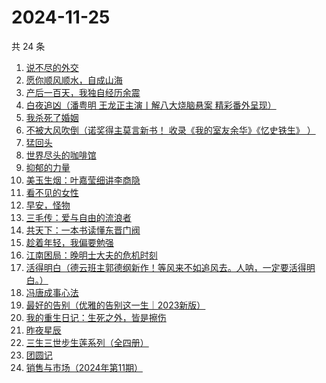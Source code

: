 # 2024-11-25

共 24 条

<!-- BEGIN WEREAD -->
<!-- 最后更新时间 2024-11-25 06:01:05 +0800 -->
1. [说不尽的外交](https://weread.qq.com/web/bookDetail/42032800813ab820ag010c2e)
1. [愿你顺风顺水，自成山海](https://weread.qq.com/web/bookDetail/31832b10813ab95eag0137f1)
1. [产后一百天，我独自经历余震](https://weread.qq.com/web/bookDetail/56932ee0813ab95eag014831)
1. [白夜追凶（潘粤明 王龙正主演丨解八大烧脑悬案 精彩番外呈现）](https://weread.qq.com/web/bookDetail/42332ea0813ab9608g0127d4)
1. [我杀死了婚姻](https://weread.qq.com/web/bookDetail/5c932450813ab95d9g0104b3)
1. [不被大风吹倒（诺奖得主莫言新书！ 收录《我的室友余华》《忆史铁生》 ）](https://weread.qq.com/web/bookDetail/2c032e80813ab95aag019524)
1. [猛回头](https://weread.qq.com/web/bookDetail/00f326c0813ab962dg012a16)
1. [世界尽头的咖啡馆](https://weread.qq.com/web/bookDetail/62932c607184a344629996d)
1. [抑郁的力量](https://weread.qq.com/web/bookDetail/62b32d40813ab9624g015171)
1. [美玉生烟：叶嘉莹细讲李商隐](https://weread.qq.com/web/bookDetail/6a53292071996d9f6a547c1)
1. [看不见的女性](https://weread.qq.com/web/bookDetail/f1532210813ab7439g018060)
1. [早安，怪物](https://weread.qq.com/web/bookDetail/5f9326e0813ab8c3dg010320)
1. [三毛传：爱与自由的流浪者](https://weread.qq.com/web/bookDetail/8c632a20813ab95abg0168e2)
1. [共天下：一本书读懂东晋门阀](https://weread.qq.com/web/bookDetail/cdf32470813ab9597g018c58)
1. [趁着年轻，我偏要勉强](https://weread.qq.com/web/bookDetail/03632890729fc921036eaf1)
1. [江南困局：晚明⼠⼤夫的危机时刻](https://weread.qq.com/web/bookDetail/f7632f50813ab9598g01376d)
1. [活得明白（德云班主郭德纲新作！等风来不如追风去。人呐，一定要活得明白。）](https://weread.qq.com/web/bookDetail/e5132920813ab95f6g01779f)
1. [冯唐成事心法](https://weread.qq.com/web/bookDetail/f2e328e072182b15f2e7179)
1. [最好的告别（优雅的告别这一生｜2023新版）](https://weread.qq.com/web/bookDetail/f6532270813ab7e0fg015138)
1. [我的重生日记：生死之外，皆是擦伤](https://weread.qq.com/web/bookDetail/d7432640813ab9560g013cc5)
1. [昨夜星辰](https://weread.qq.com/web/bookDetail/39732650813ab7a01g0111c6)
1. [三生三世步生莲系列（全四册）](https://weread.qq.com/web/bookDetail/d5132800813ab93c3g016a96)
1. [团圆记](https://weread.qq.com/web/bookDetail/b64323c0813ab9595g0181f0)
1. [销售与市场（2024年第11期）](https://weread.qq.com/web/bookDetail/b2332650813ab9642g013792)
<!-- END WEREAD -->